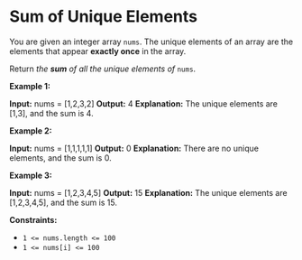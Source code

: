 # Sum of Unique Elements

You are given an integer array `nums`. The unique elements of an array are the elements that appear **exactly once** in the array.

Return _the **sum** of all the unique elements of_ `nums`.

**Example 1:**

**Input:** nums = \[1,2,3,2\]
**Output:** 4
**Explanation:** The unique elements are \[1,3\], and the sum is 4.

**Example 2:**

**Input:** nums = \[1,1,1,1,1\]
**Output:** 0
**Explanation:** There are no unique elements, and the sum is 0.

**Example 3:**

**Input:** nums = \[1,2,3,4,5\]
**Output:** 15
**Explanation:** The unique elements are \[1,2,3,4,5\], and the sum is 15.

**Constraints:**

* `1 <= nums.length <= 100`
* `1 <= nums[i] <= 100`
